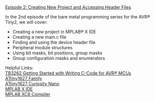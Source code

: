 [Episode 2: Creating New Project and Accessing Header Files](https://www.youtube.com/watch?v=jcfP3V32mmE&list=PLtQdQmNK_0DQ8KGcZ1BOPv-3RDPvtqJ1H&index=2)

In the 2nd episode of the bare metal programming series for the AVR® Tiny2, we will cover:  
   - Creating a new project in MPLAB® X IDE  
   - Creating a new main.c file  
   - Finding and using the device header file  
   - Peripheral module structures  
   - Using bit masks, bit positions, group masks  
   - Group configuration masks and enumerators  

Helpful Links:  
[TB3262 Getting Started with Writing C-Code for AVR® MCUs](https://mchp.us/34HSmoU)  
[ATtiny1627 Family](https://mchp.us/3hdTmo1)  
[ATtiny1627 Curiosity Nano](https://mchp.us/3BPuHiQ)  
[MPLAB X IDE](https://mchp.us/3sipKMw)  
[MPLAB XC8 Compiler](https://mchp.us/3JYGNcf)  
